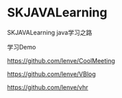 # SKJAVALearning
SKJAVALearning java学习之路


学习Demo

https://github.com/lenve/CoolMeeting

https://github.com/lenve/VBlog


https://github.com/lenve/vhr
